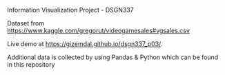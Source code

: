 Information Visualization Project - DSGN337

Dataset from https://www.kaggle.com/gregorut/videogamesales#vgsales.csv

Live demo at https://gizemdal.github.io/dsgn337_p03/.

Additional data is collected by using Pandas & Python which can be found in this repository

